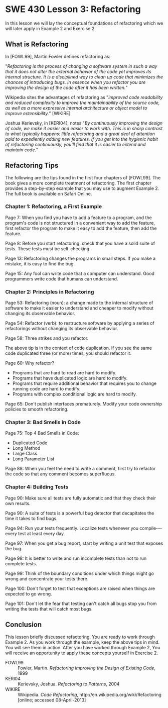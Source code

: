 SWE 430 Lesson 3:  Refactoring
========================================================================

In this lesson we will lay the conceptual foundations of refactoring which we will later apply in Example 2 and Exercise 2.

What is Refactoring
-------------------

In [FOWL99], Martin Fowler defines refactoring as:

"_Refactoring is the process of changing a software system in such a way that it does not alter the external behavior of the code yet improves its internal structure. It is a disciplined way to clean up code that minimizes the chances of introducing bugs. In essence when you refactor you are improving the design of the code after it has been written._"

Wikipedia sites the advantages of refactoring as "_improved code readability and reduced complexity to improve the maintainability of the source code, as well as a more expressive internal architecture or object model to improve extensibility._" [WIKIRE]

Joshua Kerievsky, in [KERI04], notes
"_By continuously improving the design of code, we make it easier and easier to work with. This is in sharp contrast to what typically happens: little refactoring and a great deal of attention paid to expediently adding new features. If you get into the hygienic habit of refactoring continuously, you'll find that it is easier to extend and maintain code._"


Refactoring Tips
----------------

The following are the tips found in the first four chapters of [FOWL99].  The book gives a more complete treatment of refactoring.  The first chapter provides a step-by-step example that you may use to augment Example 2.  The full book is available on Safari Online.

<h3>Chapter 1: Refactoring, a First Example</h3>


<p class="quote">
<span class="page">
Page 7:
</span>
When you find you have to add a feature to a program, and the program's code is not structured in a convenient way to add the feature, first refactor the program to make it easy to add the feature, then add the feature.
</p>

<p class="quote">
<span class="page">
Page 8:
</span>
Before you start refactoring, check that you have a solid suite of tests. These tests must be self-checking.
</p>

<p class="quote">
<span class="page">
Page 13:
</span>
Refactoring changes the programs in small steps. If you make a mistake, it is easy to find the bug.
</p>

<p class="quote">
<span class="page">
Page 15:
</span>
Any fool can write code that a computer can understand. Good programmers write code that humans can understand.
</p>

<h3>Chapter 2: Principles in Refactoring</h3>

<p class="quote">
<span class="page">
Page 53:
</span>
Refactoring (noun): a change made to the internal structure of software to make it easier to understand and cheaper to modify without changing its observable behavior.
</p>

<p class="quote">
<span class="page">
Page 54:
</span>
Refactor (verb): to restructure software by applying a series of refactorings without changing its observable behavior.
</p>

<p class="quote">
<span class="page">
Page 58:
</span>
Three strikes and you refactor.
</p>

The above tip is in the context of code duplication.  If you see the same code duplicated three (or more) times, you should refactor it.

<div class="quote">
<p class="inner">
<span class="page">
Page 60:
</span>
Why refactor?
</p>

<ul>
    <li>
Programs that are hard to read are hard to modify.
    </li>
    <li>
Programs that have duplicated logic are hard to modify.
    </li>
    <li>
Programs that require additional behavior that requires you to change running code are hard to modify.
    </li>
    <li>
Programs with complex conditional logic are hard to modify.
    </li>
</ul>
</div>

<p class="quote">
<span class="page">
Page 65:
</span>
Don't publish interfaces prematurely. Modify your code ownership policies to smooth refactoring.
</p>

<h3>Chapter 3: Bad Smells in Code</h3>

<div class="quote">
<p class="inner">
<span class="page">
Page 75:
</span>
Top 4 Bad Smells in Code:
</p>
<ul>
    <li>
Duplicated Code
    </li>
    <li>
Long Method
    </li>
    <li>
Large Class
    </li>
    <li>
Long Parameter List
    </li>
</ul>
</div>

<p class="quote">
<span class="page">
Page 88:
</span>
When you feel the need to write a comment, first try to refactor the code so that any comment becomes superfluous.
</p>

<h3>Chapter 4: Building Tests</h3>

<p class="quote">
<span class="page">
Page 90:
</span>
Make sure all tests are fully automatic and that they check their own results.
</p>

<p class="quote">
<span class="page">
Page 90:
</span>
A suite of tests is a powerful bug detector that decapitates the time it takes to find bugs.
</p>

<p class="quote">
<span class="page">
Page 94:
</span>
Run your tests frequently. Localize tests whenever you compile---every test at least every day.
</p>

<p class="quote">
<span class="page">
Page 97:
</span>
When you get a bug report, start by writing a unit test that exposes the bug.
</p>

<p class="quote">
<span class="page">
Page 98:
</span>
It is better to write and run incomplete tests than not to run complete tests.
</p>

<p class="quote">
<span class="page">
Page 99:
</span>
Think of the boundary conditions under which things might go wrong and concentrate your tests there.
</p>

<p class="quote">
<span class="page">
Page 100:
</span>
Don't forget to test that exceptions are raised when things are expected to go wrong.
</p>

<p class="quote">
<span class="page">
Page 101:
</span>
Don't let the fear that testing can't catch all bugs stop you from writing the tests that will catch most bugs.
</p>


Conclusion
----------

This lesson briefly discussed refactoring.  You are ready to work through Example 2.  As you work through the example, keep the above tips in mind.  You will see them in action.  After you have worked through Example 2, You will receive an opportunity to apply these concepts yourself in Exercise 2.

<dl>

<dt>FOWL99</dt>
<dd>
Fowler, Martin.  <em>Refactoring Improving the Design of Existing Code</em>, 1999
</dd>

<dt>KERI04</dt>
<dd>
Kerievsky, Joshua. <em>Refactoring to Patterns</em>, 2004
</dd>

<dt>WIKIRE</dt>
<dd>
Wikipedia.  <em>Code Refactoring</em>, http://en.wikipedia.org/wiki/Refactoring [online; accessed 08-April-2013]
</dd>

</dl>
